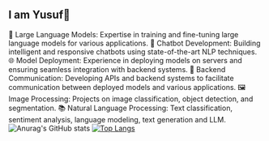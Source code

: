 ## I am Yusuf👋
💬 Large Language Models: Expertise in training and fine-tuning large language models for various applications.
🤖 Chatbot Development: Building intelligent and responsive chatbots using state-of-the-art NLP techniques.
🌐 Model Deployment: Experience in deploying models on servers and ensuring seamless integration with backend systems.
🔗 Backend Communication: Developing APIs and backend systems to facilitate communication between deployed models and various applications.
🖼 Image Processing: Projects on image classification, object detection, and segmentation.
📚 Natural Language Processing: Text classification, sentiment analysis, language modeling, text generation and LLM.
![Anurag's GitHub stats](https://github-readme-stats.vercel.app/api?username=YusufTufan&show_icons=true&theme=dark)
[![Top Langs](https://github-readme-stats.vercel.app/api/top-langs/?username=YusufTufan&layout=donut)](https://github.com/anuraghazra/github-readme-stats)
<!--
**YusufTufan/YusufTufan** is a ✨ _special_ ✨ repository because its `README.md` (this file) appears on your GitHub profile.

Here are some ideas to get you started:

- 🔭 I’m currently working on ...
- 🌱 I’m currently learning ...
- 👯 I’m looking to collaborate on ...
- 🤔 I’m looking for help with ...
- 💬 Ask me about ...
- 📫 How to reach me: ...
- 😄 Pronouns: ...
- ⚡ Fun fact: ...
-->
